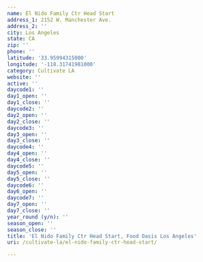 ```yaml
---
name: El Nido Family Ctr Head Start
address_1: 2152 W. Manchester Ave.
address_2: ''
city: Los Angeles
state: CA
zip: ''
phone: ''
latitude: '33.95994315000'
longitude: '-118.31741981000'
category: Cultivate LA
website: ''
active: ''
daycode1: ''
day1_open: ''
day1_close: ''
daycode2: ''
day2_open: ''
day2_close: ''
daycode3: ''
day3_open: ''
day3_close: ''
daycode4: ''
day4_open: ''
day4_close: ''
daycode5: ''
day5_open: ''
day5_close: ''
daycode6: ''
day6_open: ''
daycode7: ''
day7_open: ''
day7_close: ''
year_round (y/n): ''
season_open: ''
season_close: ''
title: 'El Nido Family Ctr Head Start, Food Oasis Los Angeles'
uri: /cultivate-la/el-nido-family-ctr-head-start/

---
```

